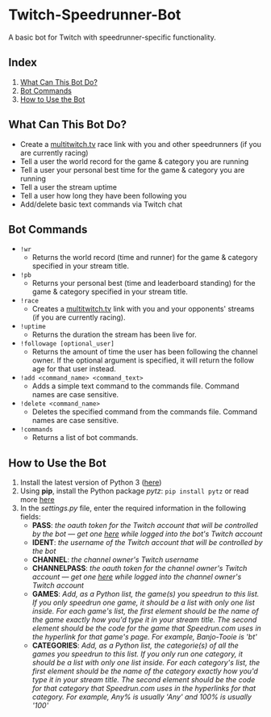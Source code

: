 # Twitch-Speedrunner-Bot
A basic bot for Twitch with speedrunner-specific functionality.

## Index
1. [What Can This Bot Do?](#what-can-this-bot-do)
2. [Bot Commands](#bot-commands)
3. [How to Use the Bot](#how-to-use-the-bot)

## What Can This Bot Do?
- Create a [multitwitch.tv](http://multitwitch.tv/) race link with you and other speedrunners (if you are currently racing)
- Tell a user the world record for the game & category you are running
- Tell a user your personal best time for the game & category you are running
- Tell a user the stream uptime
- Tell a user how long they have been following you
- Add/delete basic text commands via Twitch chat

## Bot Commands
- `!wr`
    - Returns the world record (time and runner) for the game & category specified in your stream title.
- `!pb`
    - Returns your personal best (time and leaderboard standing) for the game & category specified in your stream title.
- `!race`
    - Creates a [multitwitch.tv](http://multitwitch.tv/) link with you and your opponents' streams (if you are currently racing).
- `!uptime`
    - Returns the duration the stream has been live for.
- `!followage [optional_user]`
    - Returns the amount of time the user has been following the channel owner. If the optional argument is specified, it will return the follow age for that user instead.
- `!add <command_name> <command_text>`
    - Adds a simple text command to the commands file. Command names are case sensitive.
- `!delete <command_name>`
    - Deletes the specified command from the commands file. Command names are case sensitive.
- `!commands`
    - Returns a list of bot commands.
    
## How to Use the Bot
1. Install the latest version of Python 3 ([here](https://www.python.org/downloads/))
2. Using **pip**, install the Python package *pytz*: `pip install pytz` or read more [here](https://pypi.org/project/pytz/)
3. In the *settings.py* file, enter the required information in the following fields:
    - **PASS**: *the oauth token for the Twitch account that will be controlled by the bot — get one [here](https://twitchapps.com/tmi/) while logged into the bot's Twitch account*
    - **IDENT**: *the username of the Twitch account that will be controlled by the bot*
    - **CHANNEL**: *the channel owner's Twitch username*
    - **CHANNELPASS**: *the oauth token for the channel owner's Twitch account — get one [here](https://twitchapps.com/tmi/) while logged into the channel owner's Twitch account*
    - **GAMES**: *Add, as a Python list, the game(s) you speedrun to this list. If you only speedrun one game, it should be a list with only one list inside. For each game's list, the first element should be the name of the game exactly how you'd type it in your stream title. The second element should be the code for the game that Speedrun.com uses in the hyperlink for that game's page. For example, Banjo-Tooie is 'bt'*
    - **CATEGORIES**: *Add, as a Python list, the categorie(s) of all the games you speedrun to this list. If you only run one category, it should be a list with only one list inside. For each category's list, the first element should be the name of the category exactly how you'd type it in your stream title. The second element should be the code for that category that Speedrun.com uses in the hyperlinks for that category. For example, Any% is usually 'Any' and 100% is usually '100'*

